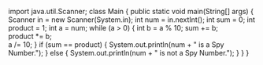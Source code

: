 import java.util.Scanner;
class Main {
    public static void main(String[] args) {
        Scanner in = new Scanner(System.in);
        int num = in.nextInt();
        int sum = 0;
        int product = 1;
        int a = num;
        while (a > 0) {
            int b = a % 10;
            sum += b;       
            product *= b;   
            a /= 10;
        }
        if (sum == product) {
            System.out.println(num + " is a Spy Number.");
        } else {
            System.out.println(num + " is not a Spy Number.");
        }
    }
}
